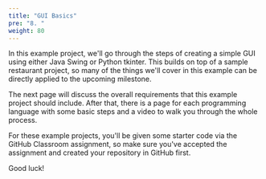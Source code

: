 ```yaml
---
title: "GUI Basics"
pre: "8. "
weight: 80
---
```


In this example project, we'll go through the steps of creating a simple GUI using either Java Swing or Python tkinter. This builds on top of a sample restaurant project, so many of the things we'll cover in this example can be directly applied to the upcoming milestone.

The next page will discuss the overall requirements that this example project should include. After that, there is a page for each programming language with some basic steps and a video to walk you through the whole process. 

For these example projects, you'll be given some starter code via the GitHub Classroom assignment, so make sure you've accepted the assignment and created your repository in GitHub first.

Good luck!